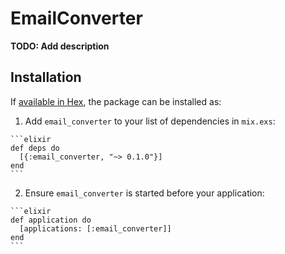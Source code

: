 # EmailConverter

**TODO: Add description**

## Installation

If [available in Hex](https://hex.pm/docs/publish), the package can be installed as:

  1. Add `email_converter` to your list of dependencies in `mix.exs`:

    ```elixir
    def deps do
      [{:email_converter, "~> 0.1.0"}]
    end
    ```

  2. Ensure `email_converter` is started before your application:

    ```elixir
    def application do
      [applications: [:email_converter]]
    end
    ```

